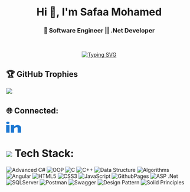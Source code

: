 <h1 align="center">Hi 👋, I'm Safaa Mohamed</h1>
<h3 align="center">🚀 Software Engineer || .Net Developer </h3> <br>

<p align="center">
  <a href="https://git.io/typing-svg">
    <img src="https://readme-typing-svg.demolab.com?font=Fira+Code&weight=900&size=25&pause=1000&color=8CC84B&center=true&vCenter=true&width=600&height=100&lines=Software+Engineering+Graduate+from+ITI%3BBackend+Engineer+with+ASP+Dot+Net%3B" alt="Typing SVG" />
  </a>
</p>
<p align="center">
  <span style="font-family: 'Segoe UI', Tahoma, Geneva, Verdana, sans-serif; font-weight: bold; font-size: 16px; color: #6C757D;"></span>
</p>

## 🏆 GitHub Trophies
![](https://github-profile-trophy.vercel.app/?username=safaamohamed225&theme=dracula&no-frame=false&no-bg=true&margin-w=4)

## 🌐 Connected:
<p align="left">
<a href="https://www.linkedin.com/in/safa-mohamed-dotnet/" target="blank"><img align="center" src="https://raw.githubusercontent.com/teamedwardforever/Readme-Generator/71f25dd8b98329b168142a6b782a107b75eab178/svg/Social/linked-in-alt.svg" alt="am412002" height="30" width="40" /></a></p> 

# <img src="https://media2.giphy.com/media/QssGEmpkyEOhBCb7e1/giphy.gif?cid=ecf05e47a0n3gi1bfqntqmob8g9aid1oyj2wr3ds3mg700bl&rid=giphy.gif" width ="25"><b> Tech Stack</b>:
 ![Advanced C#](https://img.shields.io/badge/Advanced%20C#-%23E34F26.svg?style=for-the-badge&logo=c#&logoColor=white) ![OOP](https://img.shields.io/badge/oop-%23E34F26.svg?style=for-the-badge&logo=oop&logoColor=white) ![C](https://img.shields.io/badge/C-%23E34F26.svg?style=for-the-badge&logo=c&logoColor=white) ![C++](https://img.shields.io/badge/C++-%23E34F26.svg?style=for-the-badge&logo=c++&logoColor=white) ![Data Structure](https://img.shields.io/badge/-Data%20Structure-%23Clojure?style=for-the-badge&logo=datastructure&logoColor=white)
![Algorithms](https://img.shields.io/badge/-Algorithms-%23Clojure?style=for-the-badge&logo=algorithms&logoColor=white)
![Angular](https://img.shields.io/badge/-Angular-%23Clojure?style=for-the-badge&logo=angular&logoColor=white) ![HTML5](https://img.shields.io/badge/html5-%23E34F26.svg?style=for-the-badge&logo=html5&logoColor=white) ![CSS3](https://img.shields.io/badge/css3-%231572B6.svg?style=for-the-badge&logo=css3&logoColor=white) ![JavaScript](https://img.shields.io/badge/javascript-%23323330.svg?style=for-the-badge&logo=javascript&logoColor=%23F7DF1E) ![GithubPages](https://img.shields.io/badge/github%20pages-121013?style=for-the-badge&logo=github&logoColor=white) ![ASP .Net](https://img.shields.io/badge/asp.net-6DA55F?style=for-the-badge&logo=asp.net&logoColor=white) ![SQLServer](https://img.shields.io/badge/sqlserver-%2307405e.svg?style=for-the-badge&logo=sqlserver&logoColor=white) ![Postman](https://img.shields.io/badge/Postman-FF6C37?style=for-the-badge&logo=postman&logoColor=white) ![Swagger](https://img.shields.io/badge/-Swagger-%23Clojure?style=for-the-badge&logo=swagger&logoColor=white)
![Design Pattern](https://img.shields.io/badge/-Design%20Pattern-%23Clojure?style=for-the-badge&logo=designpattern&logoColor=white)
![Solid Principles](https://img.shields.io/badge/-Solid%20Principles-%23Clojure?style=for-the-badge&logo=solidprinciple&logoColor=white)


